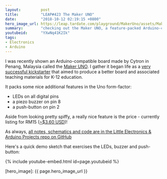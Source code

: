 ```yaml
---
layout:         post
title:          "LEAP#423 The Maker UNO"
date:           "2018-10-12 02:19:15 +0800"
hero_image_url: https://leap.tardate.com/playground/MakerUno/assets/MakerUno_build.jpg
summary:        "checking out the Maker UNO, a feature-packed Arduino-compatible board from Cytron in Penang, Malaysia"
youtubeid:      "YXwNq41K2Ik"
tags:
- Electronics
- Arduino
---
```


I was recently shown an Arduino-compatible board made by Cytron in Penang, Malaysia
called the [Maker UNO](https://www.cytron.io/p-maker-uno?search=maker%20uno&description=1).
I gather it began life as a
[very successful kickstarter](https://www.kickstarter.com/projects/1685732347/6-maker-uno-simplifying-arduino-for-education)
that aimed to produce a better board and associated teaching materials for K-12 education.

It packs some nice additional features in the Uno form-factor:

* LEDs on all digital pins
* a piezo buzzer on pin 8
* a push-button on pin 2

Aside from looking pretty spiffy, a really nice feature is the price - currently listing for
RM15 ([~$3.60 USD](https://www.google.com/search?q=myr+15+in+usd))!

As always, [all notes, schematics and code are in the Little Electronics & Arduino Projects repo on GitHub][project]

Here's a quick demo sketch that exercises the LEDs, buzzer and push-button:

{% include youtube-embed.html id=page.youtubeid %}

[leap]: https://leap.tardate.com
[project]: https://github.com/tardate/LittleArduinoProjects/tree/master/playground/MakerUno
[hero_image]: {{ page.hero_image_url }}
